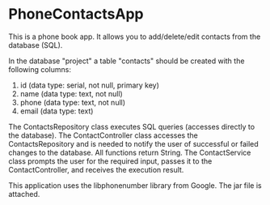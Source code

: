 # PhoneContactsApp
This is a phone book app. It allows you to add/delete/edit contacts from the database (SQL).

In the database "project" a table "contacts" should be created with the following columns:
1. id (data type: serial, not null, primary key)
2. name (data type: text, not null)
3. phone (data type: text, not null)
4. email (data type: text)

The ContactsRepository class executes SQL queries (accesses directly to the database).
The ContactController class accesses the ContactsRepository and is needed to notify the user of successful or failed changes to the database. All functions return String.
The ContactService class prompts the user for the required input, passes it to the ContactController, and receives the execution result.

This application uses the libphonenumber library from Google. The jar file is attached.
